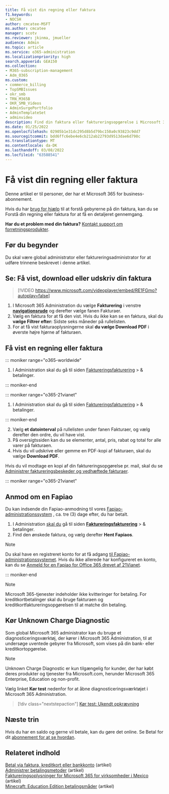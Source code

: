 ```yaml
---
title: Få vist din regning eller faktura
f1.keywords:
- NOCSH
author: cmcatee-MSFT
ms.author: cmcatee
manager: scotv
ms.reviewer: jkinma, jmueller
audience: Admin
ms.topic: article
ms.service: o365-administration
ms.localizationpriority: high
search.appverid: GEA150
ms.collection:
- M365-subscription-management
- Adm_O365
ms.custom:
- commerce_billing
- TopSMBIssues
- okr_smb
- TRN_M365B
- OKR_SMB_Videos
- AdminSurgePortfolio
- AdminTemplateSet
- adminvideo
description: Find din faktura eller faktureringsopgørelse i Microsoft 365 Administration. Du kan også gemme og udskrive en kopi af din faktura.
ms.date: 01/25/2022
ms.openlocfilehash: 02905b1e31dc295d8b5d79bc150a0c93823c9dd7
ms.sourcegitcommit: bdd6ffc6ebe4e6cb212ab22793d9513dae6d798c
ms.translationtype: MT
ms.contentlocale: da-DK
ms.lasthandoff: 03/08/2022
ms.locfileid: "63588541"
---
```

# <a name="view-your-bill-or-invoice"></a>Få vist din regning eller faktura

Denne artikel er til personer, der har et Microsoft 365 for business-abonnement.
  
Hvis du har [brug for hjælp](understand-your-invoice2.md) til at forstå gebyrerne på din faktura, kan du se Forstå din regning eller faktura for at få en detaljeret gennemgang.
  
**Har du et problem med din faktura?** [Kontakt support om forretningsprodukter](../../admin/get-help-support.md).

## <a name="before-you-begin"></a>Før du begynder

Du skal være global administrator eller faktureringsadministrator for at udføre trinnene beskrevet i denne artikel.
  
## <a name="watch-view-download-or-print-your-bill"></a>Se: Få vist, download eller udskriv din faktura

> [!VIDEO https://www.microsoft.com/videoplayer/embed/RE1FGmo?autoplay=false]

1. I Microsoft 365 Administration du vælge **Fakturering** i venstre <a href="https://go.microsoft.com/fwlink/p/?linkid=2102895" target="_blank">**navigationsrude**</a> og derefter vælge fanen Fakturaer.
1. Vælg en faktura for at få den vist. Hvis du ikke kan se en faktura, skal du **vælge Filtrer efter:** Sidste seks måneder på rullelisten.
1. For at få vist fakturaoplysningerne skal **du vælge Download PDF** i øverste højre hjørne af fakturaen.

## <a name="view-a-bill-or-invoice"></a>Få vist en regning eller faktura

::: moniker range="o365-worldwide"

1. I Administration skal du gå til siden <a href="https://go.microsoft.com/fwlink/p/?linkid=2102895" target="_blank">Faktureringsfakturering</a>  \> & betalinger.

::: moniker-end

::: moniker range="o365-21vianet"

1. I Administration skal du gå til siden <a href="https://go.microsoft.com/fwlink/p/?linkid=2127421" target="_blank">Faktureringsfakturering</a>  \> & betalinger.

::: moniker-end

2. Vælg **et datointerval** på rullelisten under fanen Fakturaer, og vælg derefter den ordre, du vil have vist.
3. På oversigtssiden kan du se elementer, antal, pris, rabat og total for alle varer på fakturaen.
4. Hvis du vil udskrive eller gemme en PDF-kopi af fakturaen, skal du vælge **Download PDF**.

Hvis du vil modtage en kopi af din faktureringsopgørelse pr. mail, skal du se [Administrer faktureringsbeskeder og vedhæftede fakturaer](manage-billing-notifications.md).

::: moniker range="o365-21vianet"

## <a name="request-a-fapiao"></a>Anmod om en Fapiao

Du kan indsende din Fapiao-anmodning til vores [Fapiao-administrationssystem](https://go.microsoft.com/fwlink/p/?linkid=837465) , ca. tre (3) dage efter, du har betalt.

1. I Administration <a href="https://go.microsoft.com/fwlink/p/?linkid=850627" target="_blank">skal du</a> gå til siden <a href="https://go.microsoft.com/fwlink/p/?linkid=2127421" target="_blank">**Faktureringsfakturering**</a>  > & betalinger.
2. Find den ønskede faktura, og vælg derefter **Hent Fapiaos**.

> [!NOTE]
>
> Du skal have en registreret konto for at få adgang [til Fapiao-administrationssystemet](https://go.microsoft.com/fwlink/p/?linkid=837465). Hvis du ikke allerede har konfigureret en konto, kan du se [Anmeld for en Fapiao for Office 365 drevet af 21Vianet](../../admin/services-in-china/apply-for-a-fapiao.md).

::: moniker-end

> [!NOTE]
>
> Microsoft 365-tjenester indeholder ikke kvitteringer for betaling.
> For kreditkortbetalinger skal du bruge fakturaen og kreditkortfaktureringsopgørelsen til at matche din betaling.

## <a name="run-the-unknown-charge-diagnostic"></a>Kør Unknown Charge Diagnostic

Som global Microsoft 365 administrator kan du bruge et diagnosticeringsværktøj, der kører i Microsoft 365 Administration, til at undersøge uventede gebyrer fra Microsoft, som vises på din bank- eller kreditkortopgørelse.

> [!NOTE]
> Unknown Charge Diagnostic er kun tilgængelig for kunder, der har købt deres produkter og tjenester fra Microsoft.com, herunder Microsoft 365 Enterprise, Education og non-profit.

Vælg linket **Kør test** nedenfor for at åbne diagnosticeringsværktøjet i Microsoft 365 Administration.

>[!div class="nextstepaction"]
>[Kør test: Ukendt opkrævning](https://aka.ms/PillarUnknownCharge)

## <a name="next-steps"></a>Næste trin

Hvis du har en saldo og gerne vil betale, kan du gøre det online. Se Betal for dit [abonnement for at se hvordan](pay-for-your-subscription.md).

## <a name="related-content"></a>Relateret indhold

[Betal via faktura, kreditkort eller bankkonto](pay-for-your-subscription.md) (artikel) \
[Administrer betalingsmetoder](manage-payment-methods.md) (artikel) \
[Faktureringsoplysninger for Microsoft 365 for virksomheder i Mexico](mexico-billing-info.md) (artikel) \
[Minecraft: Education Edition betalingsmåder](/education/windows/school-get-minecraft) (artikel)
